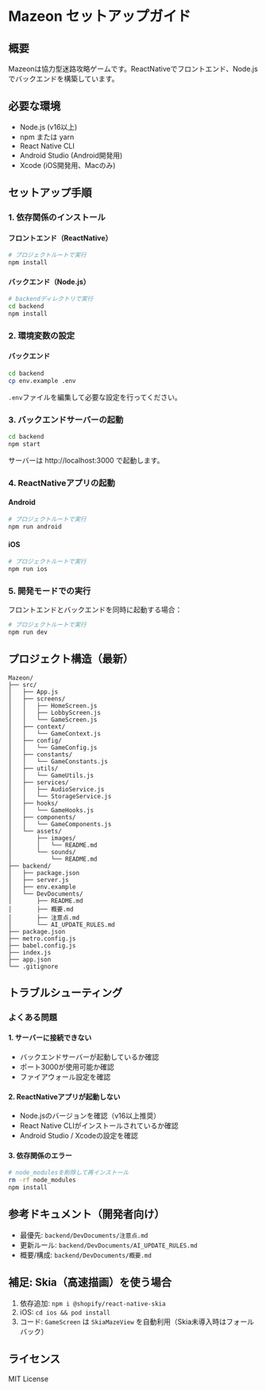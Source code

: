 # Mazeon セットアップガイド

## 概要
Mazeonは協力型迷路攻略ゲームです。ReactNativeでフロントエンド、Node.jsでバックエンドを構築しています。

## 必要な環境
- Node.js (v16以上)
- npm または yarn
- React Native CLI
- Android Studio (Android開発用)
- Xcode (iOS開発用、Macのみ)

## セットアップ手順

### 1. 依存関係のインストール

#### フロントエンド（ReactNative）
```bash
# プロジェクトルートで実行
npm install
```

#### バックエンド（Node.js）
```bash
# backendディレクトリで実行
cd backend
npm install
```

### 2. 環境変数の設定

#### バックエンド
```bash
cd backend
cp env.example .env
```

`.env`ファイルを編集して必要な設定を行ってください。

### 3. バックエンドサーバーの起動

```bash
cd backend
npm start
```

サーバーは http://localhost:3000 で起動します。

### 4. ReactNativeアプリの起動

#### Android
```bash
# プロジェクトルートで実行
npm run android
```

#### iOS
```bash
# プロジェクトルートで実行
npm run ios
```

### 5. 開発モードでの実行

フロントエンドとバックエンドを同時に起動する場合：
```bash
# プロジェクトルートで実行
npm run dev
```

## プロジェクト構造（最新）
```
Mazeon/
├── src/
│   ├── App.js
│   ├── screens/
│   │   ├── HomeScreen.js
│   │   ├── LobbyScreen.js
│   │   └── GameScreen.js
│   ├── context/
│   │   └── GameContext.js
│   ├── config/
│   │   └── GameConfig.js
│   ├── constants/
│   │   └── GameConstants.js
│   ├── utils/
│   │   └── GameUtils.js
│   ├── services/
│   │   ├── AudioService.js
│   │   └── StorageService.js
│   ├── hooks/
│   │   └── GameHooks.js
│   ├── components/
│   │   └── GameComponents.js
│   └── assets/
│       ├── images/
│       │   └── README.md
│       └── sounds/
│           └── README.md
├── backend/
│   ├── package.json
│   ├── server.js
│   ├── env.example
│   └── DevDocuments/
│       ├── README.md
│       ├── 概要.md
│       ├── 注意点.md
│       └── AI_UPDATE_RULES.md
├── package.json
├── metro.config.js
├── babel.config.js
├── index.js
├── app.json
└── .gitignore
```

## トラブルシューティング

### よくある問題

#### 1. サーバーに接続できない
- バックエンドサーバーが起動しているか確認
- ポート3000が使用可能か確認
- ファイアウォール設定を確認

#### 2. ReactNativeアプリが起動しない
- Node.jsのバージョンを確認（v16以上推奨）
- React Native CLIがインストールされているか確認
- Android Studio / Xcodeの設定を確認

#### 3. 依存関係のエラー
```bash
# node_modulesを削除して再インストール
rm -rf node_modules
npm install
```

## 参考ドキュメント（開発者向け）
- 最優先: `backend/DevDocuments/注意点.md`
- 更新ルール: `backend/DevDocuments/AI_UPDATE_RULES.md`
- 概要/構成: `backend/DevDocuments/概要.md`

## 補足: Skia（高速描画）を使う場合
1) 依存追加: `npm i @shopify/react-native-skia`
2) iOS: `cd ios && pod install`
3) コード: `GameScreen` は `SkiaMazeView` を自動利用（Skia未導入時はフォールバック）

## ライセンス
MIT License
